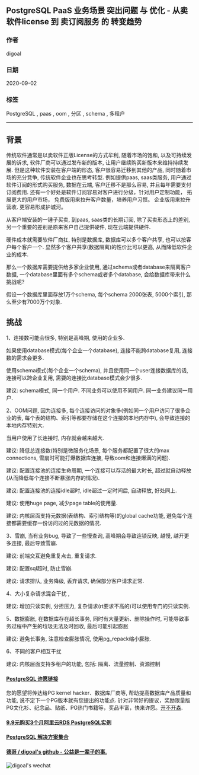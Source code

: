 ## PostgreSQL PaaS 业务场景 突出问题 与 优化 - 从卖软件license 到 卖订阅服务 的 转变趋势    
    
### 作者    
digoal    
    
### 日期    
2020-09-02    
    
### 标签    
PostgreSQL , paas , oom , 分区 , schema , 多租户     
    
----    
    
## 背景    
传统软件通常是以卖软件正版License的方式牟利, 随着市场的饱和, 以及可持续发展的诉求, 软件厂商可以通过发布新的版本, 让用户继续购买新版本来维持持续发展. 但是这种软件安装在客户端的形态, 客户很容易迁移到其他的产品, 同时随着市场的充分竞争, 传统软件企业也在思考转型. 例如提供paas, saas类服务, 用户通过软件订阅的形式购买服务, 数据在云端, 客户迁移不是那么容易, 并且每年需要支付订阅费用. 还有一个好处是软件订阅容易对客户进行分级，针对用户定制功能， 拓展更大的用户市场， 免费版用来拉升客户数量，培养用户习惯。 企业版用来拉升营收. 更容易形成护城河。         
    
从客户端安装的一锤子买卖, 到paas, saas类的长期订阅, 除了买卖形态上的差别, 另一个重要的差别是原来客户自己提供硬件, 现在云端提供硬件.     
    
硬件成本就需要软件厂商扛, 特别是数据库, 数据库可以多个客户共享, 也可以按客户每个客户一个.  显然多个客户共享(数据隔离)的性价比可以更高, 从而降低软件企业的成本.    
    
那么一个数据库需要提供给多家企业使用, 通过schema或者database来隔离客户数据, 一个database里面有多个schema或者多个database, 会给数据库带来什么挑战呢?    
    
假设一个数据库里面存放1万个schema, 每个schema 2000张表, 5000个索引, 那么至少有7000万个对象.     
    
## 挑战    
1、连接数可能会很多, 特别是高峰期, 使用的企业多.     
    
如果使用database模式(每个企业一个database), 连接不能跨database复用, 连接数的需求会更多.    
    
使用schema模式(每个企业一个schema), 并且使用同一个user连接数据库的话, 连接可以跨企业复用, 需要的连接比database模式会少很多.    
    
建议: schema模式, 同一个用户. 不同业务可以使用不同用户. 同一业务建议同一用户.    
    
2、OOM问题, 因为连接多, 每个连接访问的对象多(例如同一个用户访问了很多企业的表, 每个表的结构、索引等都要存储在这个连接的本地内存中), 会导致连接的本地内存特别大.    
    
当用户使用了长连接时, 内存就会越来越大.    
    
建议: 降低总连接数(特别是微服务化场景, 每个服务都配置了很大的max connections, 雪崩时可能打爆数据库连接, 导致oom和连接爆满的问题).     
    
建议: 配置连接池的连接生命周期, 一个连接可以存活的最大时长, 超过就自动释放(从而降低每个连接不断暴涨内存的情况).    
    
建议: 配置连接池的连接idle超时, idle超过一定时间后, 自动释放, 好处同上.     
    
建议: 使用huge page, 减少page table的使用量.    
    
建议: 内核层面支持元数据(表结构、索引结构等)的global cache功能, 避免每个连接都需要缓存一份访问过的元数据的情况.     
    
3、雪崩, 当有业务bug, 导致了一些慢查询, 高峰期会导致连锁反映, 越慢, 越开更多连接, 最后导致雪崩.     
    
建议: 前端交互避免重复点击, 重复请求.    
    
建议: 配置sql超时, 防止雪崩.    
    
建议: 请求排队, 业务降级, 丢弃请求, 确保部分客户请求正常.     
    
4、大小复杂请求混合干扰 ,     
    
建议: 增加只读实例, 分担压力, 复杂请求(rt要求不高的)可以使用专门的只读实例.     
    
5、数据膨胀, 在数据库存在超长事务, 同时有大量更新、删除操作时, 可能导致事务过程中产生的垃圾无法及时回收, 最后可能引起膨胀    
    
建议: 避免长事务, 注意检查膨胀情况, 使用pg_repack缩小膨胀.    
    
6、不同的客户相互干扰    
    
建议: 内核层面支持多租户的功能, 包括: 隔离、流量控制、资源控制    
    
    
    
  
#### [PostgreSQL 许愿链接](https://github.com/digoal/blog/issues/76 "269ac3d1c492e938c0191101c7238216")
您的愿望将传达给PG kernel hacker、数据库厂商等, 帮助提高数据库产品质量和功能, 说不定下一个PG版本就有您提出的功能点. 针对非常好的提议，奖励限量版PG文化衫、纪念品、贴纸、PG热门书籍等，奖品丰富，快来许愿。[开不开森](https://github.com/digoal/blog/issues/76 "269ac3d1c492e938c0191101c7238216").  
  
  
#### [9.9元购买3个月阿里云RDS PostgreSQL实例](https://www.aliyun.com/database/postgresqlactivity "57258f76c37864c6e6d23383d05714ea")
  
  
#### [PostgreSQL 解决方案集合](https://yq.aliyun.com/topic/118 "40cff096e9ed7122c512b35d8561d9c8")
  
  
#### [德哥 / digoal's github - 公益是一辈子的事.](https://github.com/digoal/blog/blob/master/README.md "22709685feb7cab07d30f30387f0a9ae")
  
  
![digoal's wechat](../pic/digoal_weixin.jpg "f7ad92eeba24523fd47a6e1a0e691b59")
  
